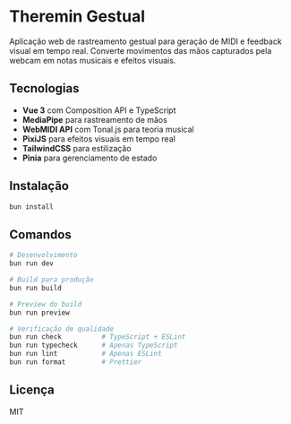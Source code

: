 # Theremin Gestual

Aplicação web de rastreamento gestual para geração de MIDI e feedback visual em tempo real. Converte movimentos das mãos
capturados pela webcam em notas musicais e efeitos visuais.

## Tecnologias

- **Vue 3** com Composition API e TypeScript
- **MediaPipe** para rastreamento de mãos
- **WebMIDI API** com Tonal.js para teoria musical
- **PixiJS** para efeitos visuais em tempo real
- **TailwindCSS** para estilização
- **Pinia** para gerenciamento de estado

## Instalação

```bash
bun install
```

## Comandos

```bash
# Desenvolvimento
bun run dev

# Build para produção
bun run build

# Preview do build
bun run preview

# Verificação de qualidade
bun run check          # TypeScript + ESLint
bun run typecheck      # Apenas TypeScript
bun run lint           # Apenas ESLint
bun run format         # Prettier
```

## Licença

MIT